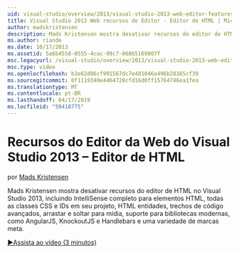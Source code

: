 ```yaml
---
uid: visual-studio/overview/2013/visual-studio-2013-web-editor-features-html-editor
title: Visual Studio 2013 Web recursos do Editor - Editor de HTML | Microsoft Docs
author: madskristensen
description: Mads Kristensen mostra desativar recursos do editor de HTML no Visual Studio 2013, incluindo IntelliSense completo para elementos HTML, todas as classes CSS e IDs em seu projeto...
ms.author: riande
ms.date: 10/17/2013
ms.assetid: 5a6b4558-0555-4cac-99c7-06865169007f
msc.legacyurl: /visual-studio/overview/2013/visual-studio-2013-web-editor-features-html-editor
msc.type: video
ms.openlocfilehash: b3e62d86cf991567dc7e481046a496b28165cf39
ms.sourcegitcommit: 0f1119340e4464720cfd16d0ff15764746ea1fea
ms.translationtype: MT
ms.contentlocale: pt-BR
ms.lasthandoff: 04/17/2019
ms.locfileid: "59418775"
---
```

# <a name="visual-studio-2013-web-editor-features---html-editor"></a>Recursos do Editor da Web do Visual Studio 2013 – Editor de HTML

por [Mads Kristensen](https://github.com/madskristensen)

Mads Kristensen mostra desativar recursos do editor de HTML no Visual Studio 2013, incluindo IntelliSense completo para elementos HTML, todas as classes CSS e IDs em seu projeto, HTML entidades, trechos de código avançados, arrastar e soltar para mídia, suporte para bibliotecas modernas, como AngularJS, KnockoutJS e Handlebars e uma variedade de marcas meta.

[&#9654;Assista ao vídeo (3 minutos)](https://channel9.msdn.com/Blogs/ASP-NET-Site-Videos/visual-studio-2013-web-editor-features-html-editor)
